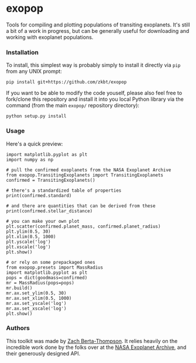 # exopop
Tools for compiling and plotting populations of transiting exoplanets. It's still a bit of a work in progress, but can be generally useful for downloading and working with exoplanet populations.

### Installation
To install, this simplest way is probably simply to install it directly via `pip` from any UNIX prompt:
```
pip install git+https://github.com/zkbt/exopop
```

If you want to be able to modify the code youself, please also feel free to fork/clone this repository and install it into you local Python library via the command (from the main `exopop/` repository directory):
```
python setup.py install
```

### Usage
Here's a quick preview:

```
import matplotlib.pyplot as plt
import numpy as np

# pull the confirmed exoplanets from the NASA Exoplanet Archive
from exopop.TransitingExoplanets import TransitingExoplanets
confirmed = TransitingExoplanets()

# there's a standardized table of properties
print(confirmed.standard)

# and there are quantities that can be derived from these
print(confirmed.stellar_distance)

# you can make your own plot
plt.scatter(confirmed.planet_mass, confirmed.planet_radius)
plt.ylim(0.5, 30)
plt.xlim(0.5, 1000)
plt.yscale('log')
plt.xscale('log')
plt.show()

# or rely on some prepackaged ones
from exopop.presets import MassRadius
import matplotlib.pyplot as plt
pops = dict(goodmass=confirmed)
mr = MassRadius(pops=pops)
mr.build()
mr.ax.set_ylim(0.5, 30)
mr.ax.set_xlim(0.5, 1000)
mr.ax.set_yscale('log')
mr.ax.set_xscale('log')
plt.show()
```

### Authors
This toolkit was made by [Zach Berta-Thompson](http://casa.colorado.edu/~bertathompson/). It relies heavily on the incredible work done by the folks over at the [NASA Exoplanet Archive](https://exoplanetarchive.ipac.caltech.edu), and their generously designed API.
